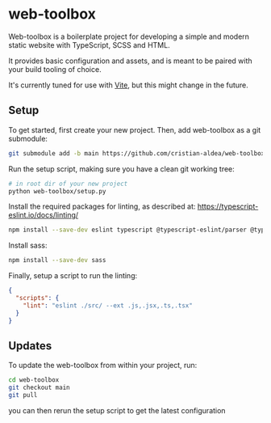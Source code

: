 # web-toolbox

Web-toolbox is a boilerplate project for developing a simple and modern static website with TypeScript, SCSS and HTML.

It provides basic configuration and assets, and is meant to be paired with your build tooling of choice.

It's currently tuned for use with [Vite](https://vitejs.dev/), but this might change in the future.

## Setup

To get started, first create your new project. Then, add web-toolbox as a git submodule:

```bash
git submodule add -b main https://github.com/cristian-aldea/web-toolbox.git
```

Run the setup script, making sure you have a clean git working tree:

```bash
# in root dir of your new project
python web-toolbox/setup.py
```

Install the required packages for linting, as described at: <https://typescript-eslint.io/docs/linting/>

```bash
npm install --save-dev eslint typescript @typescript-eslint/parser @typescript-eslint/eslint-plugin eslint-config-prettier
```

Install sass:

```bash
npm install --save-dev sass
```

Finally, setup a script to run the linting:

```json
{
  "scripts": {
    "lint": "eslint ./src/ --ext .js,.jsx,.ts,.tsx"
  }
}
```

## Updates

To update the web-toolbox from within your project, run:

```bash
cd web-toolbox
git checkout main
git pull
```

you can then rerun the setup script to get the latest configuration
